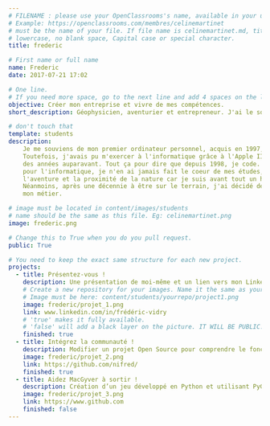 ```yaml
---
# FILENAME : please use your OpenClassrooms's name, available in your url.
# Example: https://openclassrooms.com/membres/celinemartinet
# must be the name of your file. If file name is celinemartinet.md, title is celinemartinet.
# lowercase, no blank space, Capital case or special character.
title: frederic

# First name or full name
name: Frederic
date: 2017-07-21 17:02

# One line.
# If you need more space, go to the next line and add 4 spaces on the left, as in 'description'.
objective: Créer mon entreprise et vivre de mes compétences.
short_description: Géophysicien, aventurier et entrepreneur. J'ai le souhait de devenir développeur. 

# don't touch that
template: students
description:
    Je me souviens de mon premier ordinateur personnel, acquis en 1997, j'avais 11 ans.
    Toutefois, j'avais pu m'exercer à l'informatique grâce à l'Apple II de ma soeur
    des années auparavant. Tout ça pour dire que depuis 1998, je code. Et malgré ma passion
    pour l'informatique, je n'en ai jamais fait le coeur de mes études, j'ai privilégié
    l'aventure et la proximité de la nature car je suis avant tout un homme de terrain.
    Néanmoins, après une décennie à être sur le terrain, j'ai décidé de faire du numérique
    mon métier. 

# image must be located in content/images/students
# name should be the same as this file. Eg: celinemartinet.png
image: frederic.png

# Change this to True when you do you pull request.
public: True

# You need to keep the exact same structure for each new project.
projects:
  - title: Présentez-vous !
    description: Une présentation de moi-même et un lien vers mon LinkedIn.
    # Create a new repository for your images. Name it the same as your nickname and profile picture.
    # Image must be here: content/students/yourrepo/project1.png
    image: frederic/projet_1.png
    link: www.linkedin.com/in/frédéric-vidry
    # 'true' makes it fully available.
    # 'false' will add a black layer on the picture. IT WILL BE PUBLIC!
    finished: true
  - title: Intégrez la communauté !
    description: Modifier un projet Open Source pour comprendre le fonctionnement de Git, de Github et des pull requests. 
    image: frederic/projet_2.png
    link: https://github.com/nifred/
    finished: true
  - title: Aidez MacGyver à sortir !
    description: Création d’un jeu développé en Python et utilisant PyGame.
    image: frederic/projet_3.png
    link: https://www.github.com
    finished: false
---
```

